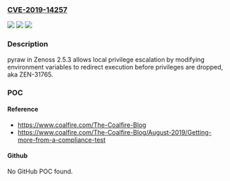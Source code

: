 ### [CVE-2019-14257](https://cve.mitre.org/cgi-bin/cvename.cgi?name=CVE-2019-14257)
![](https://img.shields.io/static/v1?label=Product&message=n%2Fa&color=blue)
![](https://img.shields.io/static/v1?label=Version&message=n%2Fa&color=blue)
![](https://img.shields.io/static/v1?label=Vulnerability&message=n%2Fa&color=brighgreen)

### Description

pyraw in Zenoss 2.5.3 allows local privilege escalation by modifying environment variables to redirect execution before privileges are dropped, aka ZEN-31765.

### POC

#### Reference
- https://www.coalfire.com/The-Coalfire-Blog
- https://www.coalfire.com/The-Coalfire-Blog/August-2019/Getting-more-from-a-compliance-test

#### Github
No GitHub POC found.

